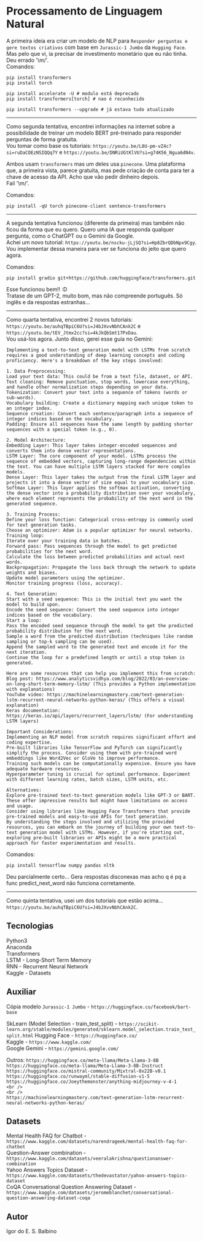 # Processamento de Linguagem Natural

A primeira ideia era criar um modelo de NLP para `Responder perguntas e gere textos criativos` com base em `Jurassic-1 Jumbo` da `Hugging Face`. <br />
Mas pelo que vi, ia precisar de investimento monetário que eu não tinha. <br />
Deu errado '\m/'.<br />
Comandos:
```
pip install transformers
pip install torch

pip install accelerate -U # modulo está deprecado
pip install transformers[torch] # nao é reconhecido

pip install transformers --upgrade # já estava tudo atualizado
```

<hr />

Como segunda tentativa, encontrei informações na internet sobre a possibilidade de treinar um modelo BERT pré-treinado para responder perguntas de forma gratuita. <br />
Vou tomar como base os tutoriais: `https://youtu.be/L8U-pm-vZ4c?si=ruDaCOEzNSIQQq7Y` e `https://youtu.be/DNRiUGtKlVU?si=g74K56_Ngua6dN4v`. <br />

Ambos usam `transformers` mas um deles usa `pinecone`. Uma plataforma que, a primeira vista, parece gratuita, mas pede criação de conta para ter a chave de acesso da API. Acho que vão pedir dinheiro depois. <br />
Fail '\m/'.<br />

Comandos:
```
pip install -qU torch pinecone-client sentence-transformers
```

<hr />

A segunda tentativa funcionou (diferente da primeira) mas também não ficou da forma que eu quero. Quero uma IA que responda qualquer pergunta, como o ChatGPT ou o Gemini da Google. <br />
Achei um novo tutorial: `https://youtu.be/nscku-jLjSQ?si=Hp8ZbrQDbNpx9Cgy`. <br />
Vou implementar dessa maneira para ver se funciona do jeito que quero agora.

Comandos:
```
pip install gradio git+https://github.com/huggingface/transformers.git
```

Esse funcionou bem!! :D <br />
Tratase de um GPT-2, muito bom, mas não compreende português. Só inglês e da respostas estranhas...

<hr />

Como quarta tentativa, encontrei 2 novos tutoriais: `https://youtu.be/auhqTBpiC6U?si=J4bJXvvNbhCAnk2C` e `https://youtu.be/tEV_Jtmx2cc?si=4kJkQbSmt17PxDau`. <br />
Vou usá-los agora. Junto disso, gerei esse guia no Gemini:
```
Implementing a text-to-text generation model with LSTMs from scratch requires a good understanding of deep learning concepts and coding proficiency. Here's a breakdown of the key steps involved:

1. Data Preprocessing:
Load your text data: This could be from a text file, dataset, or API.
Text cleaning: Remove punctuation, stop words, lowercase everything, and handle other normalization steps depending on your data.
Tokenization: Convert your text into a sequence of tokens (words or sub-words).
Vocabulary building: Create a dictionary mapping each unique token to an integer index.
Sequence creation: Convert each sentence/paragraph into a sequence of integer indices based on the vocabulary.
Padding: Ensure all sequences have the same length by padding shorter sequences with a special token (e.g., 0).

2. Model Architecture:
Embedding Layer: This layer takes integer-encoded sequences and converts them into dense vector representations.
LSTM Layer: The core component of your model. LSTMs process the sequence of embedded vectors, capturing long-range dependencies within the text. You can have multiple LSTM layers stacked for more complex models.
Dense Layer: This layer takes the output from the final LSTM layer and projects it into a dense vector of size equal to your vocabulary size.
Softmax Layer: This layer applies the softmax activation, converting the dense vector into a probability distribution over your vocabulary, where each element represents the probability of the next word in the generated sequence.

3. Training Process:
Define your loss function: Categorical cross-entropy is commonly used for text generation tasks.
Choose an optimizer: Adam is a popular optimizer for neural networks.
Training loop:
Iterate over your training data in batches.
Forward pass: Pass sequences through the model to get predicted probabilities for the next word.
Calculate the loss between predicted probabilities and actual next words.
Backpropagation: Propagate the loss back through the network to update weights and biases.
Update model parameters using the optimizer.
Monitor training progress (loss, accuracy).

4. Text Generation:
Start with a seed sequence: This is the initial text you want the model to build upon.
Encode the seed sequence: Convert the seed sequence into integer indices based on the vocabulary.
Start a loop:
Pass the encoded seed sequence through the model to get the predicted probability distribution for the next word.
Sample a word from the predicted distribution (techniques like random sampling or top-k sampling can be used).
Append the sampled word to the generated text and encode it for the next iteration.
Continue the loop for a predefined length or until a stop token is generated.

Here are some resources that can help you implement this from scratch:
Blog post: https://www.analyticsvidhya.com/blog/2022/03/an-overview-on-long-short-term-memory-lstm/ (This provides a Python implementation with explanations)
YouTube video: https://machinelearningmastery.com/text-generation-lstm-recurrent-neural-networks-python-keras/ (This offers a visual explanation)
Keras documentation: https://keras.io/api/layers/recurrent_layers/lstm/ (For understanding LSTM layers)

Important Considerations:
Implementing an NLP model from scratch requires significant effort and coding expertise.
Pre-built libraries like TensorFlow and PyTorch can significantly simplify the process. Consider using them with pre-trained word embeddings like Word2Vec or GloVe to improve performance.
Training such models can be computationally expensive. Ensure you have adequate hardware resources.
Hyperparameter tuning is crucial for optimal performance. Experiment with different learning rates, batch sizes, LSTM units, etc.

Alternatives:
Explore pre-trained text-to-text generation models like GPT-3 or BART. These offer impressive results but might have limitations on access and usage.
Consider using libraries like Hugging Face Transformers that provide pre-trained models and easy-to-use APIs for text generation.
By understanding the steps involved and utilizing the provided resources, you can embark on the journey of building your own text-to-text generation model with LSTMs. However, if you're starting out, exploring pre-built libraries or APIs might be a more practical approach for faster experimentation and results.
```

Comandos:
```
pip install tensorflow numpy pandas nltk
```

Deu parcialmente certo... Gera respostas disconexas mas acho q é pq a func predict_next_word não funciona corretamente. <br />

<hr />

Como quinta tentativa, usei um dos tutoriais que estão acima... `https://youtu.be/auhqTBpiC6U?si=J4bJXvvNbhCAnk2C`.

## Tecnologias

Python3 <br />
Anaconda <br />
Transformers <br />
LSTM - Long-Short Term Memory <br />
RNN - Recurrent Neural Network <br />
Kaggle - Datasets <br />

## Auxiliar

Cópia modelo `Jurassic-1 Jumbo` - `https://huggingface.co/facebook/bart-base`<br />

SkLearn (Model Selection - train_test_split) - `https://scikit-learn.org/stable/modules/generated/sklearn.model_selection.train_test_split.html`
Hugging Face - `https://huggingface.co/`<br />
Kaggle - `https://www.kaggle.com/`<br />
Google Gemini - `https://gemini.google.com/`<br />

Outros:
`https://huggingface.co/meta-llama/Meta-Llama-3-8B`<br />
`https://huggingface.co/meta-llama/Meta-Llama-3-8B-Instruct`<br />
`https://huggingface.co/mistral-community/Mixtral-8x22B-v0.1`<br />
`https://huggingface.co/runwayml/stable-diffusion-v1-5`<br />
`https://huggingface.co/Joeythemonster/anything-midjourney-v-4-1`<br />
``<br />
``<br />
``<br />
``<br />
`https://machinelearningmastery.com/text-generation-lstm-recurrent-neural-networks-python-keras/`<br />

## Datasets

Mental Health FAQ for Chatbot - `https://www.kaggle.com/datasets/narendrageek/mental-health-faq-for-chatbot`<br />
Question-Answer combination - `https://www.kaggle.com/datasets/veeralakrishna/questionanswer-combination`<br />
Yahoo Answers Topics Dataset - `https://www.kaggle.com/datasets/thedevastator/yahoo-answers-topics-dataset`<br />
CoQA Conversational Question Answering Dataset - `https://www.kaggle.com/datasets/jeromeblanchet/conversational-question-answering-dataset-coqa`<br />

## Autor

Igor do E. S. Balbino